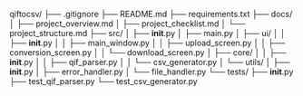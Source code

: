 qiftocsv/
├── .gitignore
├── README.md
├── requirements.txt
├── docs/
│   ├── project_overview.md
│   ├── project_checklist.md
│   └── project_structure.md
├── src/
│   ├── __init__.py
│   ├── main.py
│   ├── ui/
│   │   ├── __init__.py
│   │   ├── main_window.py
│   │   ├── upload_screen.py
│   │   ├── conversion_screen.py
│   │   └── download_screen.py
│   ├── core/
│   │   ├── __init__.py
│   │   ├── qif_parser.py
│   │   └── csv_generator.py
│   └── utils/
│       ├── __init__.py
│       ├── error_handler.py
│       └── file_handler.py
└── tests/
    ├── __init__.py
    ├── test_qif_parser.py
    └── test_csv_generator.py 